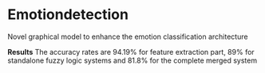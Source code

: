 # Emotiondetection
 Novel graphical model to enhance the emotion classification architecture 
 
**Results**
The accuracy rates are 94.19% for feature extraction part, 89% for standalone fuzzy logic systems and 81.8% for the
complete merged system
